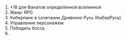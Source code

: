 1. +18 для Фанатов определённой вселенной
2. Жанр: RPG
3. Киберпанк в сочетании Древнюю Русь (КиберРусь)
4. Управление персонажем
5. Победить босса
6. 